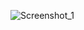 ![Screenshot_1](https://github.com/PedroSpido/MusicDev/assets/53985662/22d15ec3-ebc5-4abe-b68d-6c2a881fcd32)
